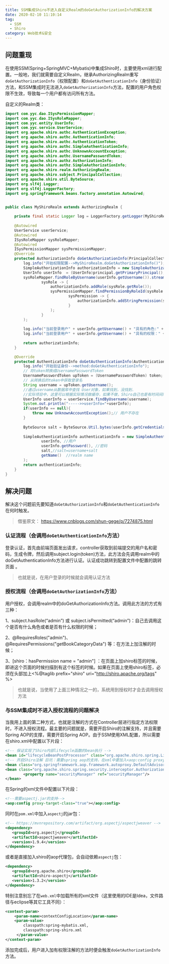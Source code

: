 ```yaml
---
title: SSM集成Shiro不进入自定义Realm的doGetAuthorizationInfo的解决方案
date: 2020-02-10 11:10:14
tag:
  - SSM
  - Shiro
category: Web技术&安全
---
```


## 问题重现

在使用SSM(Spring+SpringMVC+Mybatis)中集成Shiro时，主要使用xml进行配置。一般地，我们就需要自定义Realm，继承AuthorizingRealm重写`doGetAuthorizationInfo`（权限配置）和`doGetAuthenticationInfo`（身份验证）方法，和SSM集成时无法进入`doGetAuthorizationInfo`方法，配置的用户角色权限不生效，导致每一个用户都有访问所有方法。
<!--more-->
自定义的Realm类：

```java
import com.yyc.dao.ISysPermissionMapper;
import com.yyc.dao.ISysRoleMapper;
import com.yyc.entity.UserInfo;
import com.yyc.service.UserService;
import org.apache.shiro.authc.AuthenticationException;
import org.apache.shiro.authc.AuthenticationInfo;
import org.apache.shiro.authc.AuthenticationToken;
import org.apache.shiro.authc.SimpleAuthenticationInfo;
import org.apache.shiro.authc.UnknownAccountException;
import org.apache.shiro.authc.UsernamePasswordToken;
import org.apache.shiro.authz.AuthorizationInfo;
import org.apache.shiro.authz.SimpleAuthorizationInfo;
import org.apache.shiro.realm.AuthorizingRealm;
import org.apache.shiro.subject.PrincipalCollection;
import org.apache.shiro.util.ByteSource;
import org.slf4j.Logger;
import org.slf4j.LoggerFactory;
import org.springframework.beans.factory.annotation.Autowired;


public class MyShiroRealm extends AuthorizingRealm {
	
	private final static Logger log = LoggerFactory.getLogger(MyShiroRealm.class);
	
    @Autowired
    UserService userService;
    @Autowired
    ISysRoleMapper sysRoleMapper;
    @Autowired
    ISysPermissionMapper sysPermissionMapper;
    @Override
    protected AuthorizationInfo doGetAuthorizationInfo(PrincipalCollection principal) {
        log.info("开始权限配置-->MyShiroRealm.doGetAuthorizationInfo()");
        SimpleAuthorizationInfo authorizationInfo = new SimpleAuthorizationInfo();
        UserInfo userInfo  = (UserInfo)principal.getPrimaryPrincipal();
        sysRoleMapper.findRoleByUsername(userInfo.getUsername()).stream().forEach(
                sysRole -> {
                    authorizationInfo.addRole(sysRole.getRole());
                    sysPermissionMapper.findPermissionByRoleId(sysRole.getId()).stream().forEach(
                            sysPermission -> {
                                authorizationInfo.addStringPermission(sysPermission.getPermission());
                            }
                    );
                }
        );
        
		log.info("当前登录用户" + userInfo.getUsername() + "具有的角色:" + authorizationInfo.getRoles());
		log.info("当前登录用户" + userInfo.getUsername() + "具有的权限：" + authorizationInfo.getStringPermissions());
        
        return authorizationInfo;
    }

    @Override
    protected AuthenticationInfo doGetAuthenticationInfo(AuthenticationToken token) throws AuthenticationException {
    	log.info("开始验证身份-->method:doGetAuthenticationInfo");
    	// 将token转换成UsernamePasswordToken
    	UsernamePasswordToken upToken = (UsernamePasswordToken) token;
    	// 从转换后的token中获取登录名
    	String username = upToken.getUsername();
        //通过username从数据库中查找 User对象，如果找到，没找到.
        //实际项目中，这里可以根据实际情况做缓存，如果不做，Shiro自己也是有时间间隔机制，2分钟内不会重复执行该方法
        UserInfo userInfo = userService.findByUsername(username);
        System.out.println("----->>userInfo="+userInfo);
        if(userInfo == null){
            throw new UnknownAccountException();// 用户不存在
        }
        
        ByteSource salt = ByteSource.Util.bytes(userInfo.getCredentialsSalt());
        
        SimpleAuthenticationInfo authenticationInfo = new SimpleAuthenticationInfo(
                userInfo, //用户
                userInfo.getPassword(), //密码
                salt,//salt=username+salt
                getName()  //realm name
        );
        return authenticationInfo;
    }
}
```

## 解决问题

解决这个问题前先要知道`doGetAuthorizationInfo`和`doGetAuthenticationInfo`在何时触发。

> 借鉴原文： https://www.cnblogs.com/shun-gege/p/7274875.html 

### 认证流程（会调用`doGetAuthenticationInfo`方法）

登录认证，首先由前端页面发出请求，controller获取到前端提交的用户名和密码，生成令牌，然后调用subject.login(token)方法，此方法会先调用realm中的doGetAuthenticationInfo方法进行认证。认证成功跳转到配置文件中配置的跳转页面 。

> 也就是说，在用户登录的时候就会调用认证方法

### 授权流程（会调用`doGetAuthorizationInfo`方法）

用户授权，会调用realm中的doGetAuthorizationInfo方法。调用此方法的方式有三种：　　　

1、subject.hasRole(“admin”) 或 subject.isPermitted(“admin”)：自己去调用这个是否有什么角色或者是否有什么权限的时候；

2、@RequiresRoles("admin")、@RequiresPermissions("getBookCategoryData") 等：在方法上加注解的时候；

3、[shiro：hasPermission name = "admin"] ：在页面上加shiro标签的时候，即进这个页面的时候扫描到有这个标签的时候。如果在页面上使用shiro标签，必须在头部加上<%@taglib prefix="shiro" uri="http://shiro.apache.org/tags" %>

> 也就是说，当使用了上面三种情况之一的，系统用到授权时才会去调用授权方法

### 与SSM集成时不进入授权流程的问题解决

当我用上面的第二种方式，也就是注解的方式在Controller层进行指定方法权限时，不进入授权流程。最主要的问题就是，需要开启Shiro的注解支持，并且需要Spring AOP的支撑，需要开启Spring AOP。由于SSM使用XML配置，所以需要在shiro.xml中配置以下片段：

```xml
<!-- 保证实现了Shiro内部lifecycle函数的bean执行 -->
<bean id="lifecycleBeanPostProcessor" class="org.apache.shiro.spring.LifecycleBeanPostProcessor"/>
<!-- 开启Shiro注解 巨坑：需要spring aop的支持，在xml中要加入<aop:config proxy-target-class="true"></aop:config> -->
<bean class="org.springframework.aop.framework.autoproxy.DefaultAdvisorAutoProxyCreator" depends-on="lifecycleBeanPostProcessor"/>
<bean class="org.apache.shiro.spring.security.interceptor.AuthorizationAttributeSourceAdvisor">
        <property name="securityManager" ref="securityManager"/>
</bean>
```

在Spring的xml文件中配置以下片段：

```xml
<!--需要aspectj.jar的支持-->
<aop:config proxy-target-class="true"></aop:config>
```

同时在`pom.xml`中加入`aspectj`的jar包：

```xml
<!-- https://mvnrepository.com/artifact/org.aspectj/aspectjweaver -->
<dependency>
   <groupId>org.aspectj</groupId>
   <artifactId>aspectjweaver</artifactId>
   <version>1.9.4</version>
</dependency>
```

或者是直接加入shiro的aop代理包，会自动依赖`aspectj`包：

```xml
<dependency>
   <groupId>org.apache.shiro</groupId>
   <artifactId>shiro-aspectj</artifactId>
   <version>1.3.2</version>
</dependency>
```

特别注意别忘了在`web.xml`中加载所有的xml文件（这里使用的IDE是Idea，文件路径与eclipse等其它工具不同）：

```xml
<context-param>  
    <param-name>contextConfigLocation</param-name>  
    <param-value>
        classpath:spring-mybatis.xml,
        classpath:spring-shiro.xml
     </param-value>
</context-param>  
```

添加完成后，用户进入加有权限注解的方法时便会触发`doGetAuthorizationInfo`方法。